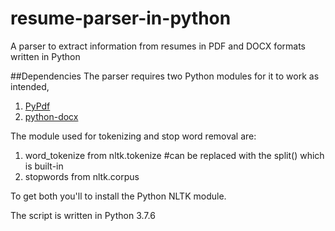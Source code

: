 # resume-parser-in-python
A parser to extract information from resumes in PDF and DOCX formats written in Python

##Dependencies
The parser requires two Python modules for it to work as intended,

1. [PyPdf](https://pypi.python.org/pypi/pyPdf/1.13)
2. [python-docx](https://python-docx.readthedocs.io/en/latest/)


The module used for tokenizing and stop word removal are:

1. word_tokenize from nltk.tokenize  #can be replaced with the split() which is built-in
2. stopwords from nltk.corpus 

To get both you'll to install the Python NLTK module.

The script is written in Python 3.7.6
